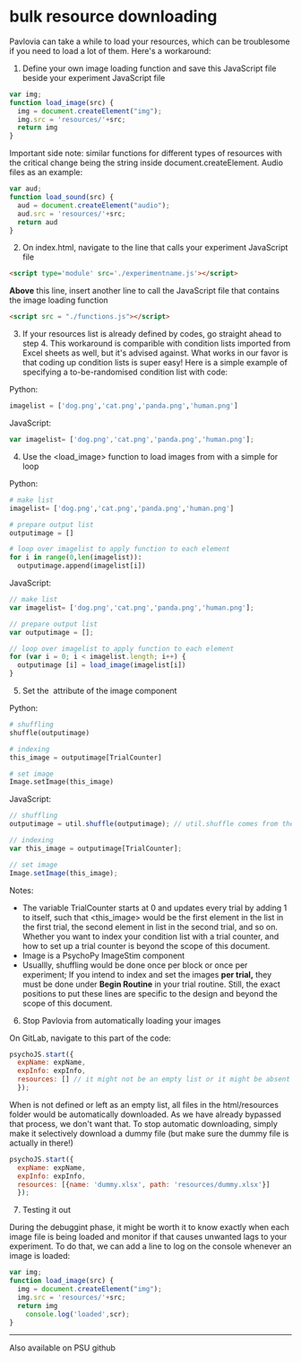 # bulk resource downloading

Pavlovia can take a while to load your resources, which can be troublesome if you need to load a lot of them. Here's a workaround:

1. Define your own image loading function and save this JavaScript file beside your experiment JavaScript file

```jsx
var img;
function load_image(src) {
  img = document.createElement("img");
  img.src = 'resources/'+src;
  return img
}
```

Important side note: similar functions for different types of resources with the critical change being the string inside document.createElement. Audio files as an example:

```jsx
var aud;
function load_sound(src) {
  aud = document.createElement("audio");
  aud.src = 'resources/'+src;
  return aud
}
```

2.  On index.html, navigate to the line that calls your experiment JavaScript file

```html
<script type='module' src='./experimentname.js'></script>
```

**Above** this line, insert another line to call the JavaScript file that contains the image loading function

```html
<script src = "./functions.js"></script>
```

3.  If your resources list is already defined by codes, go straight ahead to step 4. This workaround is comparible with condition lists imported from Excel sheets as well, but it's advised against. What works in our favor is that coding up condition lists is super easy! Here is a simple example of specifying a to-be-randomised condition list with code:

Python:

```python
imagelist = ['dog.png','cat.png','panda.png','human.png']
```

JavaScript:

```jsx
var imagelist= ['dog.png','cat.png','panda.png','human.png'];
```

4.  Use the <load_image> function to load images from <imagelist> with a simple for loop

Python:

```python
# make list
imagelist= ['dog.png','cat.png','panda.png','human.png']

# prepare output list
outputimage = []

# loop over imagelist to apply function to each element
for i in range(0,len(imagelist)):
  outputimage.append(imagelist[i])
```

JavaScript:

```jsx
// make list
var imagelist= ['dog.png','cat.png','panda.png','human.png'];

// prepare output list
var outputimage = [];

// loop over imagelist to apply function to each element
for (var i = 0; i < imagelist.length; i++) {
  outputimage [i] = load_image(imagelist[i])
}
```

5.  Set the <image> attribute of the image component

Python:

```python
# shuffling
shuffle(outputimage)

# indexing
this_image = outputimage[TrialCounter]

# set image
Image.setImage(this_image)
```

JavaScript:

```jsx
// shuffling
outputimage = util.shuffle(outputimage); // util.shuffle comes from the psychoJS library

// indexing
var this_image = outputimage[TrialCounter];

// set image
Image.setImage(this_image);
```

Notes:

- The variable TrialCounter starts at 0 and updates every trial by adding 1 to itself, such that <this_image> would be the first element in the list <outputimage> in the first trial, the second element in list in the second trial, and so on. Whether you want to index your condition list with a trial counter, and how to set up a trial counter is beyond the scope of this document.
- Image is a PsychoPy ImageStim component
- Usuallly, shuffling would be done once per block or once per experiment; If you intend to index and set the images **per trial,** they must be done under **Begin Routine** in your trial routine. Still, the exact positions to put these lines are specific to the design and beyond the scope of this document.

6.  Stop Pavlovia from automatically loading your images

On GitLab, navigate to this part of the code:

```jsx
psychoJS.start({
  expName: expName,
  expInfo: expInfo,
  resources: [] // it might not be an empty list or it might be absent altogether, but it doesn't matter here
  });
```

When <resources> is not defined or left as an empty list, all files in the html/resources folder would be automatically downloaded. As we have already bypassed that process, we don't want that. To stop automatic downloading, simply make it selectively download a dummy file (but make sure the dummy file is actually in there!)

```jsx
psychoJS.start({
  expName: expName,
  expInfo: expInfo,
  resources: [{name: 'dummy.xlsx', path: 'resources/dummy.xlsx'}]
  });
```

7. Testing it out

During the debuggint phase, it might be worth it to know exactly when each image file is being loaded and monitor if that causes unwanted lags to your experiment. To do that, we can add a line to log on the console whenever an image is loaded:

```jsx
var img;
function load_image(src) {
  img = document.createElement("img");
  img.src = 'resources/'+src;
  return img
	console.log('loaded',scr);
}
```
---

Also available on PSU github

